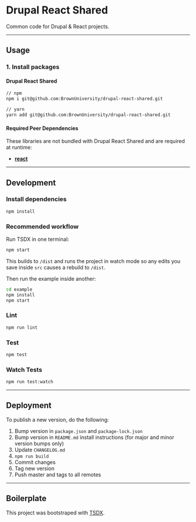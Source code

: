 # Drupal React Shared

Common code for Drupal & React projects.

---

## Usage

### 1. Install packages

#### Drupal React Shared

```sh
// npm
npm i git@github.com:BrownUniversity/drupal-react-shared.git

// yarn
yarn add git@github.com:BrownUniversity/drupal-react-shared.git
```

#### Required Peer Dependencies

These libraries are not bundled with Drupal React Shared and are required at runtime:

- [**react**](https://www.npmjs.com/package/react)

---

## Development

### Install dependencies

```sh
npm install
```

### Recommended workflow

Run TSDX in one terminal:

```sh
npm start
```

This builds to `/dist` and runs the project in watch mode so any edits you save inside `src` causes a rebuild to `/dist`.

Then run the example inside another:

```sh
cd example
npm install
npm start
```

### Lint

```sh
npm run lint
```

### Test

```sh
npm test
```

### Watch Tests

```sh
npm run test:watch
```

---

## Deployment

To publish a new version, do the following:

1. Bump version in `package.json` and `package-lock.json`
2. Bump version in `README.md` install instructions (for major and minor version bumps only)
3. Update `CHANGELOG.md`
4. `npm run build`
5. Commit changes
6. Tag new version
7. Push master and tags to all remotes

---

## Boilerplate

This project was bootstraped with [TSDX](https://github.com/jaredpalmer/tsdx).
